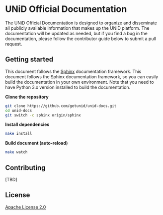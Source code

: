 # UNiD Official Documentation

The UNiD Official Documentation is designed to organize and disseminate all publicly available information that makes up the UNiD platform. The documentation will be updated as needed, but if you find a bug in the documentation, please follow the contributor guide below to submit a pull request.

## Getting started

This document follows the [Sphinx](https://www.sphinx-doc.org) documentation framework. This document follows the Sphinx documentation framework, so you can easily build the documentation in your own environment. Note that you need to have Python 3.x version installed to build the documentation.

**Clone the repository**
```bash
git clone https://github.com/getunid/unid-docs.git
cd unid-docs
git switch -c sphinx origin/sphinx
```

**Install dependencies**
```bash
make install
```

**Build document (auto-reload)**
```bash
make watch
```

## Contributing

[TBD]

## License

[Apache License 2.0](LICENSE)
